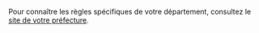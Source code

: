 Pour connaître les règles spécifiques de votre département, consultez le <a href="#conseils-departement" id="lien-prefecture">site de votre préfecture</a>.

